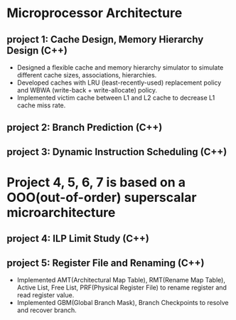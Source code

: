 # Microprocessor Architecture

## project 1: Cache Design, Memory Hierarchy Design (C++)
- Designed a flexible cache and memory hierarchy simulator to simulate different cache sizes, associations, hierarchies.
- Developed caches with LRU (least-recently-used) replacement policy and WBWA (write-back + write-allocate) policy.
- Implemented victim cache between L1 and L2 cache to decrease L1 cache miss rate.

## project 2: Branch Prediction (C++)
## project 3: Dynamic Instruction Scheduling (C++)

# Project 4, 5, 6, 7 is based on a OOO(out-of-order) superscalar microarchitecture

## project 4: ILP Limit Study (C++)
## project 5: Register File and Renaming (C++)
- Implemented AMT(Architectural Map Table), RMT(Rename Map Table), Active List, Free List, PRF(Physical Register File) to rename register and read register value.
- Implemented GBM(Global Branch Mask), Branch Checkpoints to resolve and recover branch.
